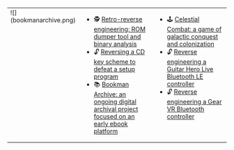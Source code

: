 <table width="100%"><tr><td width="33%" valign="top">![](bookmanarchive.png)</td><td width="33%" valign="top">

- 🕵️ [Retro-reverse engineering: ROM dumper tool and binary analysis](https://github.com/bookmanarchive/rom-dumper)
- 🔓 [Reversing a CD key scheme to defeat a setup program](https://jsyang.ca/hacks/franklin-bookman-desktop-manager-cd-key-scheme-reversed/)
- 📚 [Bookman Archive: an ongoing digital archival project focused on an early ebook platform](https://bookmanarchive.com)

</td><td width="33%" valign="top">
    
- 🕹️ [Celestial Combat: a game of galactic conquest and colonization](https://jsyang.ca/celestial/) 
- 🔓 [Reverse engineering a Guitar Hero Live Bluetooth LE controller](https://jsyang.ca/hacks/ghliveble/)
- 🔓 [Reverse engineering a Gear VR Bluetooth controller](https://jsyang.ca/hacks/gear-vr-rev-eng/)

</td></tr></table>    
    
<!--
### Tools

The best tools are the ones fit to your needs and mine vary greatly:

- Full-stack Web dev mostly in the JS ecosystem
- Sysadmin / Ops / SRE type things are done in anything from shell scripts to Ansible to Terraform
- Embedded development in C and CPP; microcontroller stuff mostly in Arduino
- For retrocomputing, I'm happiest in a hex editor / disassembler / decompiler
- OpenSCAD for anything functionally 3D
-->
